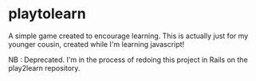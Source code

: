 # playtolearn
A simple game created to encourage learning. This is actually just for my younger cousin, created while I'm learning javascript!

NB : Deprecated. I'm in the process of redoing this project in Rails on the play2learn repository.

